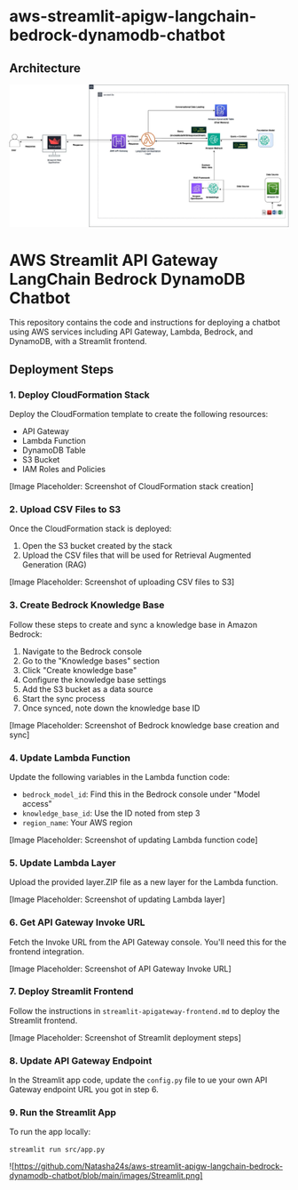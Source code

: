 # aws-streamlit-apigw-langchain-bedrock-dynamodb-chatbot

## Architecture

   ![Alt text](https://github.com/Natasha24s/aws-streamlit-apigw-langchain-bedrock-dynamodb-chatbot/blob/main/images/architecture.jpg)


   # AWS Streamlit API Gateway LangChain Bedrock DynamoDB Chatbot

This repository contains the code and instructions for deploying a chatbot using AWS services including API Gateway, Lambda, Bedrock, and DynamoDB, with a Streamlit frontend.

## Deployment Steps

### 1. Deploy CloudFormation Stack

Deploy the CloudFormation template to create the following resources:

- API Gateway
- Lambda Function
- DynamoDB Table
- S3 Bucket
- IAM Roles and Policies

[Image Placeholder: Screenshot of CloudFormation stack creation]

### 2. Upload CSV Files to S3

Once the CloudFormation stack is deployed:

1. Open the S3 bucket created by the stack
2. Upload the CSV files that will be used for Retrieval Augmented Generation (RAG)

[Image Placeholder: Screenshot of uploading CSV files to S3]

### 3. Create Bedrock Knowledge Base

Follow these steps to create and sync a knowledge base in Amazon Bedrock:

1. Navigate to the Bedrock console
2. Go to the "Knowledge bases" section
3. Click "Create knowledge base"
4. Configure the knowledge base settings
5. Add the S3 bucket as a data source
6. Start the sync process
7. Once synced, note down the knowledge base ID

[Image Placeholder: Screenshot of Bedrock knowledge base creation and sync]

### 4. Update Lambda Function

Update the following variables in the Lambda function code:

- `bedrock_model_id`: Find this in the Bedrock console under "Model access"
- `knowledge_base_id`: Use the ID noted from step 3
- `region_name`: Your AWS region

[Image Placeholder: Screenshot of updating Lambda function code]

### 5. Update Lambda Layer

Upload the provided layer.ZIP file as a new layer for the Lambda function.

[Image Placeholder: Screenshot of updating Lambda layer]

### 6. Get API Gateway Invoke URL

Fetch the Invoke URL from the API Gateway console. You'll need this for the frontend integration.

[Image Placeholder: Screenshot of API Gateway Invoke URL]

### 7. Deploy Streamlit Frontend

Follow the instructions in `streamlit-apigateway-frontend.md` to deploy the Streamlit frontend.

[Image Placeholder: Screenshot of Streamlit deployment steps]

### 8. Update API Gateway Endpoint

In the Streamlit app code, update the `config.py` file to ue your own API Gateway endpoint URL you got in step 6.

### 9. Run the Streamlit App

To run the app locally:
   
`streamlit run src/app.py`

![https://github.com/Natasha24s/aws-streamlit-apigw-langchain-bedrock-dynamodb-chatbot/blob/main/images/Streamlit.png]


